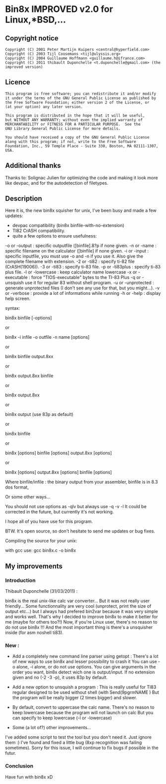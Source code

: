 # Bin8x IMPROVED v2.0 for Linux,*BSD,...

## Copyright notice 
```
Copyright (C) 2001 Peter Martijn Kuipers <central@hyperfield.com>
Copyright (C) 2003 Tijl Coosemans <tijl@ulyssis.org>
Copyright (C) 2004 Guillaume Hoffmann <guillaume.h@ifrance.com>
Copyright (C) 2011 thibault Duponchelle <t.duponchelle@gmail.com> (the improved version)
```

## Licence
```
This program is free software; you can redistribute it and/or modify
it under the terms of the GNU General Public License as published by
the Free Software Foundation; either version 2 of the License, or
(at your option) any later version.

This program is distributed in the hope that it will be useful,
but WITHOUT ANY WARRANTY; without even the implied warranty of
MERCHANTABILITY or FITNESS FOR A PARTICULAR PURPOSE.  See the
GNU Library General Public License for more details.

You should have received a copy of the GNU General Public License
along with this program; if not, write to the Free Software
Foundation, Inc., 59 Temple Place - Suite 330, Boston, MA 02111-1307, USA.
```

## Additional thanks

Thanks to: Solignac Julien for optimizing the code and making it look more 
like devpac, and for the autodetection of filetypes.  


## Description

Here it is, the new bin8x squisher for unix, I've been busy and made a few updates:

- devpac compatibility (bin8x binfile-with-no-extension)
- TI82 CrASH compatibility.
- quite a few options to ensure usefulness:

-o  or -output      : specific outputfile ([binfile].8?p if none given.
-n  or -name        : specific filename on the calculator ([binfile] if
                        none given.
-i  or -input       : specific inputfile, you must use -o and -n if you
                        use it. Also give the complete filename with extension.
-2  or -ti82        : specify ti-82 file (CrASH(19006)).
-3  or -ti83        : specify ti-83 file.
-p  or -ti83plus    : specify ti-83 plus file.
-l  or -lowercase   : keep calculator name lowercase
-x  or -executable  : force  "TIOS-executable" bytes to the TI-83 Plus 
-q  or -unsquish     use it for regular 83 without shell program.
-u  or -unprotected : generate unprotected files (I don't see any use for
                        that, but you might...).
-v  or -verbose     : provide a lot of informations while running
-h  or -help        : display help screen.

syntax:

bin8x binfile [-options]

 or

bin8x -i infile -o outfile -n name [options]

or 

bin8x binfile output.8xx

or 

bin8x output.8xx binfile

or 

bin8x output.8xx

or 

bin8x output
(use 83p as default)

or 

bin8x binfile

or 

bin8x [options] binfile [options] output.8xx [options]

or 

bin8x [options] output.8xx [options] binfile [options]


Where binfile/infile	: the binary output from your assembler, binfile is 
		          in 8.3 dos format,
			  
Or some other ways...

You should not use options as -qlv but always use -q -v -l
It could be corrected in the future, but currently it's not working.


I hope all of you have use for this program.

BTW. It's open source, so don't hesitate to send me updates or bug fixes.


Compiling the source for your unix:

with gcc use: gcc bin8x.c -o bin8x

## My improvements 
### Introduction
Thibault Duponchelle (31/03/2011) : 

bin8x is the real unix-like calc var converter...
But it was not really user friendly...
Some functionnality are very cool (unprotect, print the size of output etc...)
but I always had prefered bin2var because it was very simple and works well.
That's why I decided to improve bin8x to make it better for me (maybe for others too?!)
Now, if you're Linux user, there's no reason to do not use bin8x !!! 
And the most important thing is there's a unsquisher inside (for asm noshell ti83).


### New :
- Add a completely new command line parser using getopt :
There's a lot of new ways to use bin8x and lesser possibility to crash it
You can use -o alone, -i alone, or do not use options.
You can give arguments in the order you want, bin8x detect wich one is output/input.
If no extension given and no (-2 -3 -p), it uses 83p by default.

- Add a new option to unsquish a program :
This is really useful for TI83 regular designed to be used without shell
(with Send(9pgrmNAME )
But the program will be really bigger (2 times bigger) and slower.

- By default, convert to uppercase the calc name.
There's no reason to keep lowercase because the program will not launch on calc
But you can specify to keep lowercase (-l or -lowercase)

- Some (a lot of?) other improvements... 

I've added some script to test the tool but you don't need it. Just ignore them :)
I've found and fixed a little bug (8xp recognition was failing sometimes).
Sorry for this issue, I will continue to fix bugs if possible in the futur.

### Conclusion
Have fun with bin8x xD



